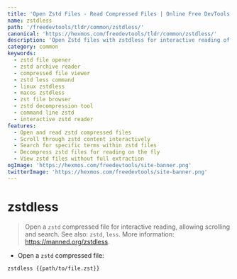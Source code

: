 ```yaml
---
title: 'Open Zstd Files - Read Compressed Files | Online Free DevTools by Hexmos'
name: zstdless
path: '/freedevtools/tldr/common/zstdless/'
canonical: 'https://hexmos.com/freedevtools/tldr/common/zstdless/'
description: 'Open Zstd files with zstdless for interactive reading of compressed archives. Quickly scroll, search and browse .zst files online. Free online tool, no registration required.'
category: common
keywords:
  - zstd file opener
  - zstd archive reader
  - compressed file viewer
  - zstd less command
  - linux zstdless
  - macos zstdless
  - zst file browser
  - zstd decompression tool
  - command line zstd
  - interactive zstd reader
features:
  - Open and read zstd compressed files
  - Scroll through zstd content interactively
  - Search for specific terms within zstd files
  - Decompress zstd files for reading on the fly
  - View zstd files without full extraction
ogImage: 'https://hexmos.com/freedevtools/site-banner.png'
twitterImage: 'https://hexmos.com/freedevtools/site-banner.png'
---
```


# zstdless

> Open a `zstd` compressed file for interactive reading, allowing scrolling and search.
> See also: `zstd`, `less`.
> More information: <https://manned.org/zstdless>.

- Open a `zstd` compressed file:

`zstdless {{path/to/file.zst}}`
